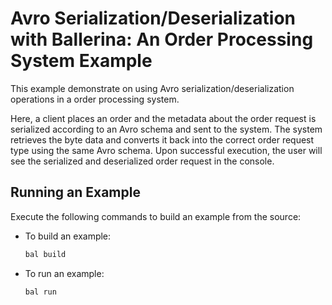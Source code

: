 # Avro Serialization/Deserialization with Ballerina: An Order Processing System Example

This example demonstrate on using Avro serialization/deserialization operations in a order processing system. 

Here, a client places an order and the metadata about the order request is serialized according to an Avro schema and sent to the system. The system retrieves the byte data and converts it back into the correct order request type using the same Avro schema. Upon successful execution, the user will see the serialized and deserialized order request in the console.

## Running an Example

Execute the following commands to build an example from the source:

* To build an example:

    ```bash
    bal build
    ```

* To run an example:

    ```bash
    bal run
    ```
